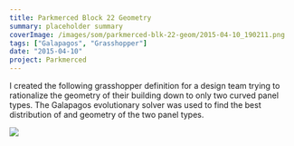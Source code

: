 ```yaml
---
title: Parkmerced Block 22 Geometry
summary: placeholder summary
coverImage: /images/som/parkmerced-blk-22-geom/2015-04-10_190211.png
tags: ["Galapagos", "Grasshopper"]
date: "2015-04-10"
project: Parkmerced
---
```


I created the following grasshopper definition for a design team trying to rationalize the geometry of their building down to only two curved panel types. The Galapagos evolutionary solver was used to find the best distribution of and geometry of the two panel types.

![](/images/som/parkmerced-blk-22-geom//Parkmerced-Block-22.png)
